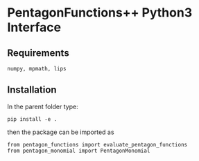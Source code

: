 # PentagonFunctions++ Python3 Interface

## Requirements
```
numpy, mpmath, lips
```

## Installation
In the parent folder type:
```
pip install -e .
```
then the package can be imported as
```
from pentagon_functions import evaluate_pentagon_functions
from pentagon_monomial import PentagonMonomial
```
